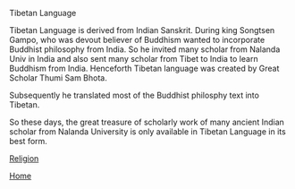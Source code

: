 Tibetan Language

Tibetan Language is derived from Indian Sanskrit. During king Songtsen Gampo, who was devout believer of Buddhism wanted to incorporate Buddhist philosophy from India. So he invited many scholar from Nalanda Univ in India and also sent many scholar from Tibet to India to learn Buddhism from India. Henceforth Tibetan language was created by Great Scholar Thumi Sam Bhota.

Subsequently he translated most of the Buddhist philosphy text into Tibetan. 

So these days, the great treasure of scholarly work of many ancient Indian scholar from Nalanda University is only available in Tibetan Language in its best form.

[Religion](../Religion/religion.md)

[Home](../Tibet.md)
